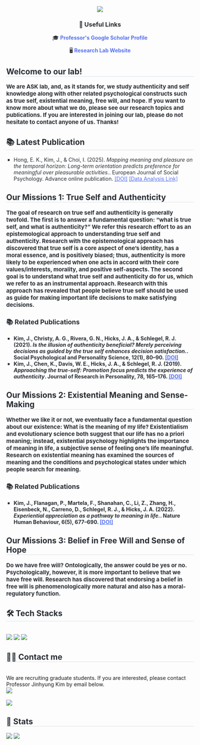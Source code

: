 <div align= "center">
    <img src="https://capsule-render.vercel.app/api?type=waving&color=0:a6abbe,100:5672f0&height=240&text=ASK%20Laboratory&animation=fadeIn&fontColor=000000&fontSize=60" />
    </div>
<div style="text-align: center; margin-top: 20px;">
    <h3 style="color: #282d33;"> 🔗 Useful Links </h3>
    <ul style="font-size: 14px; color: #282d33; list-style-type: none; padding: 0;">
        <li style="margin-bottom: 10px;">
            🎓 <a href="https://scholar.google.com/citations?user=U1hHHH8AAAAJ&hl=en&oi=sra" target="_blank" style="color: #5672f0; text-decoration: none; font-weight: bold;">
            Professor's Google Scholar Profile</a>
        </li>
        <li>
            🖥️ <a href="https://www.askpsylab.com" target="_blank" style="color: #5672f0; text-decoration: none; font-weight: bold;">
            Research Lab Website</a>
        </li>
    </ul>
</div>
    <div style="text-align: left;"> 
    <h2 style="border-bottom: 1px solid #d8dee4; color: #282d33;"> Welcome to our lab! </h2>  
    <div style="font-weight: 700; font-size: 15px; text-align: left; color: #282d33;"> We are ASK lab, and, as it stands for, we study authenticity and self knowledge along with other related psychological constructs such as true self, existential meaning, free will, and hope. If you want to know more about what we do, please see our research topics and publications. If you are interested in joining our lab, please do not hesitate to contact anyone of us. Thanks!</li> </div> 
    </div>
    <div style="text-align: left;"> 
    <h2 style="border-bottom: 1px solid #d8dee4; color: #282d33;"> 📚 Latest Publication </h2>  
        <ul style="font-size: 14px; color: #282d33; list-style-type: square; padding-left: 20px;">
            <li>
                Hong, E. K., Kim, J., & Choi, I. (2025). 
                <em>Mapping meaning and pleasure on the temporal horizon: Long-term orientation predicts preference for meaningful over pleasurable activities.</em>. European Journal of Social Psychology. Advance online publication.
                <a href="https://doi.org/10.1002/ejsp.3142" target="_blank" style="color: #5672f0;">[DOI]</a>
                <a href="https://doi.org/10.1002/ejsp.3142" target="_blank" style="color: #5672f0;">[Data Analysis Link]</a>
            </li>
        </ul>
    </div>
    <div style="text-align: left;"> 
    <h2 style="border-bottom: 1px solid #d8dee4; color: #282d33;"> Our Missions 1: True Self and Authenticity </h2>  
    <div style="font-weight: 700; font-size: 15px; text-align: left; color: #282d33;"> The goal of research on true self and authenticity is generally twofold. The first is to answer a fundamental question: “what is true self, and what is authenticity?” We refer this research effort to as an epistemological approach to understanding true self and authenticity. Research with the epistemological approach has discovered that true self is a core aspect of one’s identity, has a moral essence, and is positively biased; thus, authenticity is more likely to be experienced when one acts in accord with their core values/interests, morality, and positive self-aspects. The second goal is to understand what true self and authenticity do for us, which we refer to as an instrumental approach.  Research with this approach has revealed that people believe true self should be used as guide for making important life decisions to make satisfying decisions.
    </li>
    <div style="text-align: left; margin-top: 20px;">
        <h3 style="color: #282d33;"> 📚 Related Publications </h3>
        <ul style="font-size: 14px; color: #282d33; list-style-type: square; padding-left: 20px;">
            <li>
                <strong>Kim, J.</strong>, Christy, A. G., Rivera, G. N., Hicks, J. A., & Schlegel, R. J. (2021). 
                <em>Is the illusion of authenticity beneficial? Merely perceiving decisions as guided by the true self enhances decision satisfaction.</em>. Social Psychological and Personality Science, 12(1), 80–90.
                <a href="https://doi.org/10.1177/1948550620903202" target="_blank" style="color: #5672f0;">[DOI]</a>
            </li>
            <li>
                <strong>Kim, J.</strong>, Chen, K., Davis, W. E., Hicks, J. A., & Schlegel, R. J. (2019). 
                <em>Approaching the true-self: Promotion focus predicts the experience of authenticity</em>. Journal of Research in Personality, 78, 165–176. 
                <a href="https://doi.org/10.1016/j.jrp.2018.12.001" target="_blank" style="color: #5672f0;">[DOI]</a>
            </li>
        </ul>
    </div>
    </div> 
    <h2 style="border-bottom: 1px solid #d8dee4; color: #282d33;"> Our Missions 2: Existential Meaning and Sense-Making </h2>  
    <div style="font-weight: 700; font-size: 15px; text-align: left; color: #282d33;"> Whether we like it or not, we eventually face a fundamental question about our existence: What is the meaning of my life? Existentialism and evolutionary science both suggest that our life has no a priori meaning; instead, existential psychology highlights the importance of meaning in life, a subjective sense of feeling one’s life meaningful. Research on existential meaning has examined the sources of meaning and the conditions and psychological states under which people search for meaning. 
        <div style="text-align: left; margin-top: 20px;">
        <h3 style="color: #282d33;"> 📚 Related Publications </h3>
        <ul style="font-size: 14px; color: #282d33; list-style-type: square; padding-left: 20px;">
            <li>
                <strong>Kim, J.</strong>, Flanagan, P., Martela, F., Shanahan, C., Li, Z., Zhang, H., Eisenbeck, N., Carreno, D., Schlegel, R. J., & Hicks, J. A. (2022). 
                <em>Experiential appreciation as a pathway to meaning in life.</em>. Nature Human Behaviour, 6(5), 677–690.
                <a href="https://doi.org/10.1038/s41562-021-01283-6" target="_blank" style="color: #5672f0;">[DOI]</a>
            </li>
        </ul>
    </div>
    </li> 
    </div>
    <h2 style="border-bottom: 1px solid #d8dee4; color: #282d33;"> Our Missions 3: Belief in Free Will and Sense of Hope </h2> 
    <div style="font-weight: 700; font-size: 15px; text-align: left; color: #282d33;"> Do we have free will? Ontologically, the answer could be yes or no. Psychologically, however, it is more important to believe that we have free will. Research has discovered that endorsing a belief in free will is phenomenologically more natural and also has a moral-regulatory function. </li> </div>
    </div>
    <div style="text-align: left;">
    <h2 style="border-bottom: 1px solid #d8dee4; color: #282d33;"> 🛠️ Tech Stacks </h2> <br> 
    <div style="margin: ; text-align: left;" "text-align: left;"> <img src="https://img.shields.io/badge/Github-181717?style=flat&logo=Github&logoColor=white">
          <img src="https://img.shields.io/badge/GitHub Pages-222222?style=flat&logo=GitHub Pages&logoColor=white">
          <img src="https://img.shields.io/badge/Notion-000000?style=flat&logo=Notion&logoColor=white">
          </div>
    </div>
    <div style="text-align: left;">
    <h2 style="border-bottom: 1px solid #d8dee4; color: #282d33;"> 🧑‍💻 Contact me </h2> <br>
        We are recruiting graduate students.
        If you are interested, please contact Professor Jinhyung Kim by email below.
    <div style="text-align: left;"> <a href=mailto:askpsylab@gmail.com> <img src="https://img.shields.io/badge/Gmail-EA4335?style=flat&logo=Gmail&logoColor=white&link=mailto:askpsylab@gmail.com"> </a>
          </div>  <br> 
    <div style="text-align: left;"> <a href="https://hits.seeyoufarm.com"> <img src="https://hits.seeyoufarm.com/api/count/incr/badge.svg?url=https%3A%2F%2Fgithub.com%2Fask-psy-lab%2F&count_bg=%23000000&title_bg=%23000000&icon=github.svg&icon_color=%23FFFFFF&title=GitHub&edge_flat=false"/></a>
       </div> 
    </div>
    <div style="text-align: left;"> 
    <h2 style="border-bottom: 1px solid #d8dee4; color: #282d33;"> 🏅 Stats </h2> <div style="text-align: left;"> <img src="https://github-readme-stats.vercel.app/api?username=ask-psy-lab&bg_color=180,00000000,&title_color=000000&text_color=000000"
         /> <img src="https://github-readme-stats.vercel.app/api/top-langs/?username=ask-psy-lab&layout=compact&bg_color=180,00000000,&title_color=000000&text_color=000000"
           /> </div> 
    </div>
